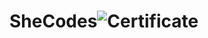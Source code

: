 # SheCodes![Certificate](https://github.com/HadiaSamreen/SheCodes/assets/121335124/c0095ba6-879c-4c68-9647-f73fa303d5a2)
